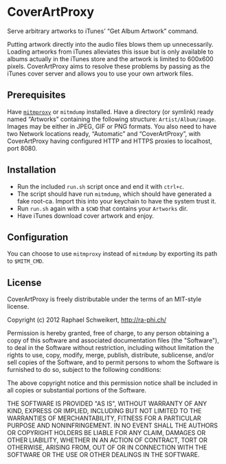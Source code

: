 # CoverArtProxy

Serve arbitrary artworks to iTunes’ “Get Album Artwork” command.

Putting artwork directly into the audio files blows them up unnecessarily. Loading artworks from iTunes alleviates this issue but is only available to albums actually in the iTunes store and the artwork is limited to 600x600 pixels. CoverArtProxy aims to resolve these problems by passing as the iTunes cover server and allows you to use your own artwork files.

## Prerequisites

Have [`mitmproxy`](http://mitmproxy.org/) or `mitmdump` installed. Have a directory (or symlink) ready named “Artworks” containing the following structure: `Artist/Album/image`. Images may be either in JPEG, GIF or PNG formats. You also need to have two Network locations ready, “Automatic” and “CoverArtProxy”, with CoverArtProxy having configured HTTP and HTTPS proxies to localhost, port 8080.

## Installation

* Run the included `run.sh` script once and end it with `ctrl+c`.
* The script should have run `mitmdump`, which should have generated a fake root-ca. Import this into your keychain to have the system trust it.
* Run `run.sh` again with a `$CWD` that contains your `Artworks` dir.
* Have iTunes download cover artwork and enjoy.

## Configuration

You can choose to use `mitmproxy` instead of `mitmdump` by exporting its path to `$MITM_CMD`.

## License

CoverArtProxy is freely distributable under the terms of an MIT-style license.

Copyright (c) 2012 Raphael Schweikert, http://ra-phi.ch/

Permission is hereby granted, free of charge, to any person obtaining a copy of this software and associated documentation files (the "Software"), to deal in the Software without restriction, including without limitation the rights to use, copy, modify, merge, publish, distribute, sublicense, and/or sell copies of the Software, and to permit persons to whom the Software is furnished to do so, subject to the following conditions:

The above copyright notice and this permission notice shall be included in all copies or substantial portions of the Software.

THE SOFTWARE IS PROVIDED "AS IS", WITHOUT WARRANTY OF ANY KIND, EXPRESS OR IMPLIED, INCLUDING BUT NOT LIMITED TO THE WARRANTIES OF MERCHANTABILITY, FITNESS FOR A PARTICULAR PURPOSE AND NONINFRINGEMENT. IN NO EVENT SHALL THE AUTHORS OR COPYRIGHT HOLDERS BE LIABLE FOR ANY CLAIM, DAMAGES OR OTHER LIABILITY, WHETHER IN AN ACTION OF CONTRACT, TORT OR OTHERWISE, ARISING FROM, OUT OF OR IN CONNECTION WITH THE SOFTWARE OR THE USE OR OTHER DEALINGS IN THE SOFTWARE.
